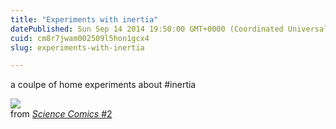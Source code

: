 ```yaml
---
title: "Experiments with inertia"
datePublished: Sun Sep 14 2014 19:50:00 GMT+0000 (Coordinated Universal Time)
cuid: cm8r7jwam002509l5hon1gcx4
slug: experiments-with-inertia

---
```



a coulpe of home experiments about #inertia

![](https://cdn.hashnode.com/res/hashnode/image/upload/v1743071138983/7017486f-5bfa-41e7-a566-aaf4f663dbea.jpeg)  
from [_Science Comics_ #2](http://comicbookplus.com/?dlid=39042)